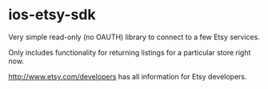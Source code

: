 ios-etsy-sdk
============

Very simple read-only (no OAUTH) library to connect to a few Etsy services.

Only includes functionality for returning listings for a particular store right now.

http://www.etsy.com/developers has all information for Etsy developers.